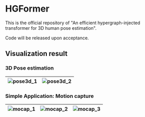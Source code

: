 # HGFormer
This is the official repository of "An efficient hypergraph-injected transformer for 3D human pose estimation". 

Code will be released upon acceptance.



## Visualization result

### 3D Pose estimation



| ![pose3d_1](fig/pose3d/basketball.gif) | ![pose3d_2](fig/pose3d/skating.gif) |
| -------------------------------------- | ----------------------------------- |



### Simple Application: Motion capture



| ![mocap_1](fig/mocap/mocap_fig3.gif) | ![mocap_2](fig/mocap/mocap_fig2.gif) | ![mocap_3](fig/mocap/mocap_fig1.gif) |
| ------------------------------------ | ------------------------------------ | ------------------------------------ |

